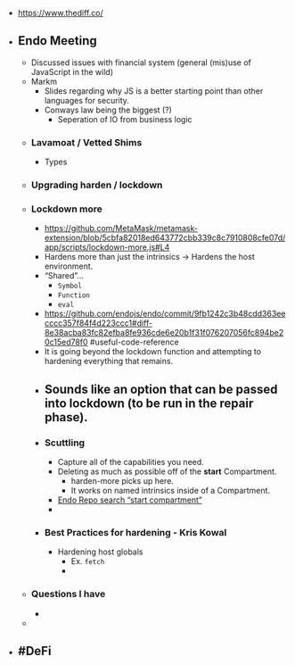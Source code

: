 - https://www.thediff.co/
- ## Endo Meeting
	- Discussed issues with financial system (general (mis)use of JavaScript in the wild)
	- Markm
		- Slides regarding why JS is a better starting point than other languages for security.
		- Conways law being the biggest (?)
			- Seperation of IO from business logic
	- ### Lavamoat / Vetted Shims
		- Types
	- ### Upgrading harden / lockdown
	- ### Lockdown more
		- https://github.com/MetaMask/metamask-extension/blob/5cbfa82018ed643772cbb339c8c7910808cfe07d/app/scripts/lockdown-more.js#L4
		- Hardens more than just the intrinsics -> Hardens the host environment.
		- “Shared”…
			- `Symbol`
			- `Function`
			- `eval`
		- https://github.com/endojs/endo/commit/9fb1242c3b48cdd363eecccc357f84f4d223ccc1#diff-8e38acba83fc82efba8fe936cde6e20b1f31f076207056fc894be20c15ed78f0 #useful-code-reference
		- It is going beyond the lockdown function and attempting to hardening everything that remains.
		- Sounds like an option that can be passed into lockdown (to be run in the **repair phase**).
			-
		- ### Scuttling
			- Capture all of the capabilities you need.
			- Deleting as much as possible off of the **start** Compartment.
				- harden-more picks up here.
				- It works on named intrinsics inside of a Compartment.
			- [Endo Repo search “start compartment”](https://github.com/search?q=repo%3Aendojs%2Fendo%20start%20compartment&type=code)
			-
		- ### Best Practices for hardening - Kris Kowal
			- Hardening host globals
				- Ex. `fetch`
				-
	- ### Questions I have
		-
	-
- #DeFi
	-